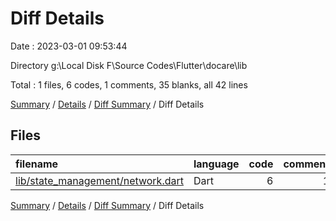 # Diff Details

Date : 2023-03-01 09:53:44

Directory g:\\Local Disk F\\Source Codes\\Flutter\\docare\\lib

Total : 1 files,  6 codes, 1 comments, 35 blanks, all 42 lines

[Summary](results.md) / [Details](details.md) / [Diff Summary](diff.md) / Diff Details

## Files
| filename | language | code | comment | blank | total |
| :--- | :--- | ---: | ---: | ---: | ---: |
| [lib/state_management/network.dart](/lib/state_management/network.dart) | Dart | 6 | 1 | 35 | 42 |

[Summary](results.md) / [Details](details.md) / [Diff Summary](diff.md) / Diff Details